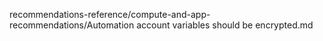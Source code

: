 recommendations-reference/compute-and-app-recommendations/Automation account variables should be encrypted.md